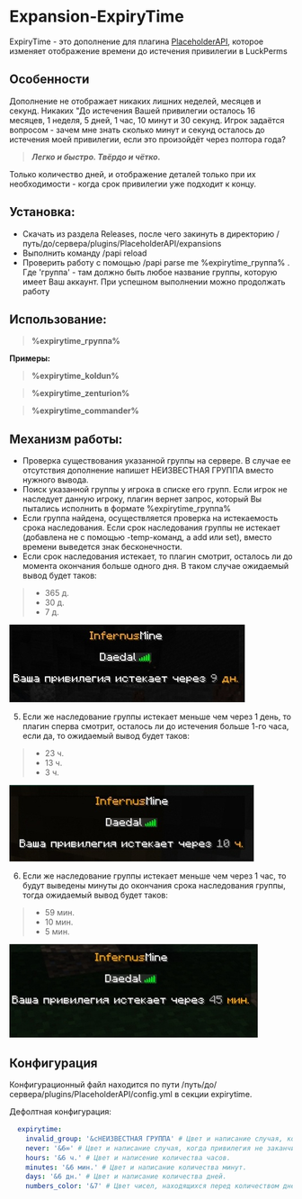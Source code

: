 # Expansion-ExpiryTime

ExpiryTime - это дополнение для плагина [PlaceholderAPI](http://placeholderapi.com/), которое изменяет отображение времени до истечения привилегии в LuckPerms

## Особенности
Дополнение не отображает никаких лишних неделей, месяцев и секунд. Никаких "До истечения Вашей привилегии осталось 16 месяцев, 1 неделя, 5 дней, 1 час, 10 минут и 30 секунд.
Игрок задаётся вопросом - зачем мне знать сколько минут и секунд осталось до истечения моей привилегии, если это произойдёт через полтора года? 

> ***Легко и быстро. Твёрдо и чётко.***

Только количество дней, и отображение деталей только при их необходимости - когда срок привилегии уже подходит к концу.

## Установка:
- Скачать из раздела Releases, после чего закинуть в директорию /путь/до/сервера/plugins/PlaceholderAPI/expansions
- Выполнить команду /papi reload
- Проверить работу с помощью /papi parse me %expirytime_группа% . Где 'группа' - там должно быть любое название группы, которую имеет Ваш аккаунт. При успешном выполнении можно продолжать работу

## Использование:
> **%expirytime_группа%**

**Примеры:**
> **%expirytime_koldun%**

> **%expirytime_zenturion%**

> **%expirytime_commander%**

## Механизм работы:
- Проверка существования указанной группы на сервере. В случае ее отсутствия дополнение напишет НЕИЗВЕСТНАЯ ГРУППА вместо нужного вывода.
- Поиск указанной группы у игрока в списке его групп. Если игрок не наследует данную игроку, плагин вернет запрос, который Вы пытались исполнить в формате %expirytime_группа%
- Если группа найдена, осуществляется проверка на истекаемость срока наследования. Если срок наследования группы не истекает (добавлена не с помощью -temp-команд, а add или set), вместо времени выведется знак бесконечности.
- Если срок наследования истекает, то плагин смотрит, осталось ли до момента окончания больше одного дня. В таком случае ожидаемый вывод будет таков:

>- 365 д.
>- 30 д.
>- 7 д.

![](example1.jpg)

5. Если же наследование группы истекает меньше чем через 1 день, то плагин сперва смотрит, осталось ли до истечения больше 1-го часа, если да, то ожидаемый вывод будет таков:

>- 23 ч.
>- 13 ч.
>- 3 ч.

![](example2.jpg)


6. Если же наследование группы истекает меньше чем через 1 час, то будут выведены минуты до окончания срока наследования группы, тогда ожидаемый вывод будет таков:

>- 59 мин.
>- 10 мин.
>- 5 мин.

![](example3.jpg)

## Конфигурация

Конфигурационный файл находится по пути /путь/до/сервера/plugins/PlaceholderAPI/config.yml в секции expirytime.

Дефолтная конфигурация:

```yml
  expirytime:
    invalid_group: '&cНЕИЗВЕСТНАЯ ГРУППА' # Цвет и написание случая, когда группа не найдена в LuckPerms
    never: '&6∞' # Цвет и написание случая, когда привилегия не заканчивается
    hours: '&6 ч.' # Цвет и написение количества часов.
    minutes: '&6 мин.' # Цвет и написание количества минут.
    days: '&6 дн.' # Цвет и написание количества дней.
    numbers_color: '&7' # Цвет чисел, находящихся перед количеством дней/часов/минут
```